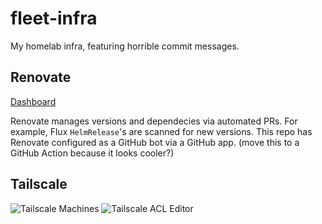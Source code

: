 # fleet-infra

My homelab infra, featuring horrible commit messages.

## Renovate

[Dashboard](https://developer.mend.io/github/emerconnelly/fleet-infra)

Renovate manages versions and dependecies via automated PRs. For example, Flux `HelmRelease`'s are scanned for new versions. This repo has Renovate configured as a GitHub bot via a GitHub app. (move this to a GitHub Action because it looks cooler?)

## Tailscale

![Tailscale Machines](https://img.shields.io/badge/Machines-242424?logo=tailscale)
![Tailscale ACL Editor](https://img.shields.io/badge/ACL%20Editor-242424?logo=tailscale)
